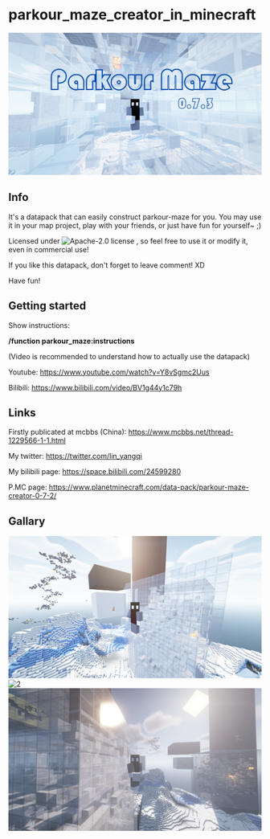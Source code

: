 # parkour_maze_creator_in_minecraft

![Title Picture](pictures/Parkour_maze.png)

## Info
It's a datapack that can easily construct parkour-maze for you. You may use it in your map project, play with your friends, or just have fun for yourself~ ;)

Licensed under ![Apache-2.0 license](LICENSE) , so feel free to use it or modify it, even in commercial use!

If you like this datapack, don't forget to leave comment! XD

Have fun!

## Getting started

Show instructions: 

**/function parkour_maze:instructions**

(Video is recommended to understand how to actually use the datapack)

Youtube: https://www.youtube.com/watch?v=Y8vSgmc2Uus

Bilibili: https://www.bilibili.com/video/BV1g44y1c79h



## Links

Firstly publicated at mcbbs (China): https://www.mcbbs.net/thread-1229566-1-1.html


My twitter: https://twitter.com/lin_yangqi

My bilibili page: https://space.bilibili.com/24599280

P.MC page:  https://www.planetminecraft.com/data-pack/parkour-maze-creator-0-7-2/

## Gallary

![1](pictures/1.png)
![2](pictures/2.png)
![3](pictures/3.png)
